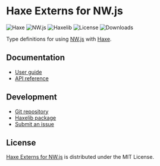 # Haxe Externs for NW.js
![Haxe](https://badgen.net/badge/haxe/%3E%3D4.2.0/green) ![NW.js](https://badgen.net/badge/nwjs/%3E%3D0.63.0/green) ![Haxelib](https://badgen.net/haxelib/v/nwjs) ![License](https://badgen.net/haxelib/license/nwjs) ![Downloads](https://badgen.net/haxelib/d/nwjs)

Type definitions for using [NW.js](https://nwjs.io) with [Haxe](https://haxe.org).

## Documentation
- [User guide](https://github.com/cedx/nwjs.hx/wiki)
- [API reference](https://cedx.github.io/nwjs.hx)

## Development
- [Git repository](https://github.com/cedx/nwjs.hx)
- [Haxelib package](https://lib.haxe.org/p/nwjs)
- [Submit an issue](https://github.com/cedx/nwjs.hx/issues)

## License
[Haxe Externs for NW.js](https://github.com/cedx/nwjs.hx) is distributed under the MIT License.
